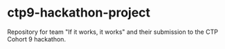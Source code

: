 # ctp9-hackathon-project
Repository for team "If it works, it works" and their submission to the CTP Cohort 9 hackathon.
